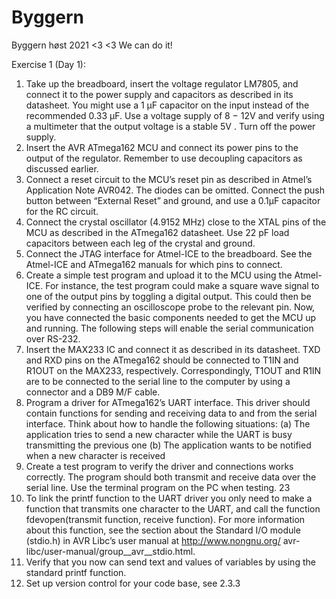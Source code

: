 # Byggern
Byggern høst 2021 &lt;3 &lt;3  We can do it!

Exercise 1 (Day 1): 
1. Take up the breadboard, insert the voltage regulator LM7805, and connect it to the power
supply and capacitors as described in its datasheet. You might use a 1 µF capacitor on the
input instead of the recommended 0.33 µF. Use a voltage supply of 8 − 12V and verify using
a multimeter that the output voltage is a stable 5V . Turn off the power supply.
2. Insert the AVR ATmega162 MCU and connect its power pins to the output of the regulator.
Remember to use decoupling capacitors as discussed earlier.
3. Connect a reset circuit to the MCU’s reset pin as described in Atmel’s Application Note
AVR042. The diodes can be omitted. Connect the push button between “External Reset”
and ground, and use a 0.1µF capacitor for the RC circuit.
4. Connect the crystal oscillator (4.9152 MHz) close to the XTAL pins of the MCU as described
in the ATmega162 datasheet. Use 22 pF load capacitors between each leg of the crystal and
ground.
5. Connect the JTAG interface for Atmel-ICE to the breadboard. See the Atmel-ICE and
ATmega162 manuals for which pins to connect.
6. Create a simple test program and upload it to the MCU using the Atmel-ICE. For instance,
the test program could make a square wave signal to one of the output pins by toggling a
digital output. This could then be verified by connecting an oscilloscope probe to the relevant
pin.
Now, you have connected the basic components needed to get the MCU up and running. The
following steps will enable the serial communication over RS-232.
8. Insert the MAX233 IC and connect it as described in its datasheet. TXD and RXD pins
on the ATmega162 should be connected to T1IN and R1OUT on the MAX233, respectively.
Correspondingly, T1OUT and R1IN are to be connected to the serial line to the computer by
using a connector and a DB9 M/F cable.
9. Program a driver for ATmega162’s UART interface. This driver should contain functions for
sending and receiving data to and from the serial interface. Think about how to handle the
following situations:
(a) The application tries to send a new character while the UART is busy transmitting the
previous one
(b) The application wants to be notified when a new character is received
10. Create a test program to verify the driver and connections works correctly. The program
should both transmit and receive data over the serial line. Use the terminal program on the
PC when testing.
23
11. To link the printf function to the UART driver you only need to make a function that
transmits one character to the UART, and call the function fdevopen(transmit function,
receive function). For more information about this function, see the section about the
Standard I/O module (stdio.h) in AVR Libc’s user manual at http://www.nongnu.org/
avr-libc/user-manual/group__avr__stdio.html.
12. Verify that you now can send text and values of variables by using the standard printf
function.
13. Set up version control for your code base, see 2.3.3
